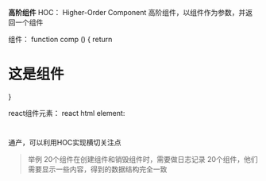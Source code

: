 **高阶组件**
HOC： Higher-Order Component 高阶组件，以组件作为参数，并返回一个组件

组件： function comp () {
  return <h1>这是组件</h1>
}

react组件元素： <comp />
react html element:<h1></h1>

通产，可以利用HOC实现横切关注点

> 举例
> 20个组件在创建组件和销毁组件时，需要做日志记录
> 20个组件，他们需要显示一些内容，得到的数据结构完全一致